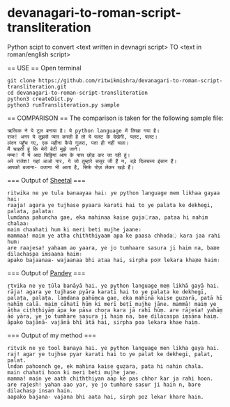 # devanagari-to-roman-script-transliteration
Python scipt to convert &lt;text written in devnagri script> TO &lt;text in roman/english script>

== USE ==
Open terminal
```
git clone https://github.com/ritwikmishra/devanagari-to-roman-script-transliteration.git
cd devanagari-to-roman-script-transliteration
python3 createDict.py
python3 runTransliteration.py sample
```

== COMPARISON ==
The comparison is taken for the following sample file:
```
ऋत्विक ने ये टूल बनाया है। ये python language में लिखा गया है।
राज! अगर ये तुझसे प्यार करती है तो ये पलट के देखेगी, पलट, पलट।
लंदन पहूँच गए, एक महीना कैसे गुज़रा, पता ही नहीं चला।
मैं चाहती हूं कि मेरी बेटी मुझे जाने।
मम्मा! मैं ये आठ चिठ्ठियां आप के पास छोड़ कर जा रही हूं।
अरे राजेश! यहां आओ यार, ये जो तुम्हारे ससुर जी हैं न, बड़े दिलचस्प इंसान हैं।
आपको बजाना- वजाना भी आता है, सिर्फ पोज़ लेकर खड़े हैं।
```

=== Output of [Sheetal](https://github.com/sheetalgiri/devanagari-to-roman-script) ===
```
ritwika ne ye tula banaayaa hai। ye python language mem likhaa gayaa hai।
raaja! agara ye tujhase pyaara karati hai to ye palata ke dekhegi, palata, palata।
lumdana pahuncha gae, eka mahinaa kaise guja़raa, pataa hi nahim chalaa।
maim chaahati hum ki meri beti mujhe jaane।
mammaa! maim ye atha chiththiyaam apa ke paasa chhoda़ kara jaa rahi hum।
are raajesa! yahaam ao yaara, ye jo tumhaare sasura ji haim na, baड़e dilachaspa imsaana haim।
apako bajaanaa- wajaanaa bhi ataa hai, sirpha poज़ lekara khaड़e haim।
```

=== Output of [Pandey](https://pandey.github.io/posts/transliterate-devanagari-to-latin.html) ===
```
r̥tvika ne ye ṭūla banāyā hai. ye python language meṃ likhā gayā hai. rāja! agara ye tujhase pyāra karatī hai to ye palaṭa ke dekhegī, palaṭa, palaṭa. laṃdana pahūṃca gae, eka mahīnā kaise guzarā, patā hī nahīṃ calā. maiṃ cāhatī hūṃ ki merī beṭī mujhe jāne. mammā! maiṃ ye āṭha ciṭhṭhiyāṃ āpa ke pāsa choṛa kara jā rahī hūṃ. are rājeśa! yahāṃ āo yāra, ye jo tumhāre sasura jī haiṃ na, bae dilacaspa iṃsāna haiṃ. āpako bajānā- vajānā bhī ātā hai, sirpha poa lekara khae haiṃ.
```

=== Output of my method ===
```
ritvik ne ye tool banaya hai. ye python language men likha gaya hai.
raj! agar ye tujhse pyar karati hai to ye palat ke dekhegi, palat, palat.
lndan pahoonch ge, ek mahina kaise guzara, pata hi nahin chala.
main chahati hoon ki meri beti mujhe jane.
mamma! main ye aath chiththiyan aap ke pas chhor kar ja rahi hoon.
are rajesh! yahan aao yar, ye jo tumhare sasur ji hain n, bare dilachasp insan hain.
aapako bajana- vajana bhi aata hai, sirph poz lekar khare hain.
```
